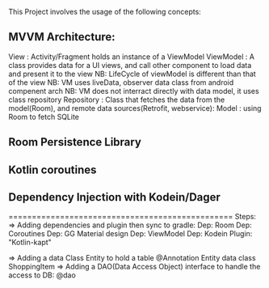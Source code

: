 This Project involves the usage of the following concepts: 
## MVVM Architecture:
View        : Activity/Fragment holds an instance of a ViewModel
ViewModel   : A class provides data for a UI views, and call other component to load data and present it to the view
                NB: LifeCycle of viewModel is different than that of the view
                NB: VM uses liveData, observer data class from android compenent arch
                NB: VM does not interract directly with data model, it uses class repository
Repository  : Class that fetches the data from the model(Room), and remote data sources(Retrofit, webservice):
Model       : using Room to fetch SQLite

## Room Persistence Library
## Kotlin coroutines
## Dependency Injection with Kodein/Dager


================================================ Steps:
=> Adding dependencies and plugin then sync to gradle:
Dep: Room
Dep: Coroutines
Dep: GG Material design
Dep: ViewModel
Dep: Kodein
Plugin: "Kotlin-kapt"

=> Adding a data Class Entity to hold a table
    @Annotation Entity 
    data class ShoppingItem
=> Adding a DAO(Data Access Object) interface to handle the access to DB:
    @dao